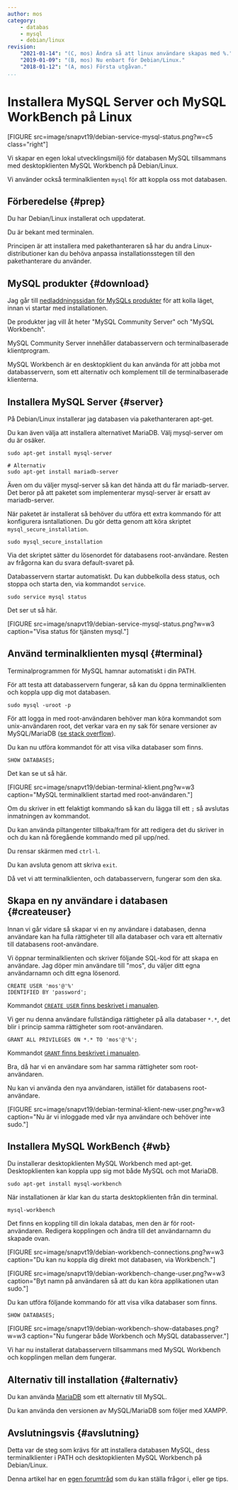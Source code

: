 ```yaml
---
author: mos
category:
    - databas
    - mysql
    - debian/linux
revision:
    "2021-01-14": "(C, mos) Ändra så att linux användare skapas med %."
    "2019-01-09": "(B, mos) Nu enbart för Debian/Linux."
    "2018-01-12": "(A, mos) Första utgåvan."
...
```

Installera MySQL Server och MySQL WorkBench på Linux
==================================

[FIGURE src=image/snapvt19/debian-service-mysql-status.png?w=c5 class="right"]

Vi skapar en egen lokal utvecklingsmiljö för databasen MySQL tillsammans med desktopklienten MySQL Workbench på Debian/Linux.

Vi använder också terminalklienten `mysql` för att koppla oss mot databasen.

<!--more-->



Förberedelse {#prep}
--------------------------------------

Du har Debian/Linux installerat och uppdaterat.

Du är bekant med terminalen.

Principen är att installera med pakethanteraren så har du andra Linux-distributioner kan du behöva anpassa installationsstegen till den pakethanterare du använder.



MySQL produkter {#download}
--------------------------------------

Jag går till [nedladdningssidan för MySQLs produkter](https://dev.mysql.com/downloads/) för att kolla läget, innan vi startar med installationen.

De produkter jag vill åt heter "MySQL Community Server" och "MySQL Workbench".

MySQL Community Server innehåller databasservern och terminalbaserade klientprogram.

MySQL Workbench är en desktopklient du kan använda för att jobba mot databasservern, som ett alternativ och komplement till de terminalbaserade klienterna.



Installera MySQL Server {#server}
--------------------------------------

På Debian/Linux installerar jag databasen via pakethanteraren apt-get.

Du kan även välja att installera alternativet MariaDB. Välj mysql-server om du är osäker.

```text
sudo apt-get install mysql-server

# Alternativ
sudo apt-get install mariadb-server
```

Även om du väljer mysql-server så kan det hända att du får mariadb-server. Det beror på att paketet som implementerar mysql-server är ersatt av mariadb-server.

När paketet är installerat så behöver du utföra ett extra kommando för att konfigurera isntallationen. Du gör detta genom att köra skriptet `mysql_secure_installation`.

```text
sudo mysql_secure_installation
```

Via det skriptet sätter du lösenordet för databasens root-användare. Resten av frågorna kan du svara default-svaret på.

Databasservern startar automatiskt. Du kan dubbelkolla dess status, och stoppa och starta den, via kommandot `service`.

```text
sudo service mysql status
```

Det ser ut så här.

[FIGURE src=image/snapvt19/debian-service-mysql-status.png?w=w3 caption="Visa status för tjänsten mysql."]



Använd terminalklienten mysql {#terminal}
--------------------------------------

Terminalprogrammen för MySQL hamnar automatiskt i din PATH.

För att testa att databasservern fungerar, så kan du öppna terminalklienten och koppla upp dig mot databasen.

```text
sudo mysql -uroot -p
```

För att logga in med root-användaren behöver man köra kommandot som unix-användaren root, det verkar vara en ny sak för senare versioner av MySQL/MariaDB ([se stack overflow](https://stackoverflow.com/a/35748657)).

Du kan nu utföra kommandot för att visa vilka databaser som finns.

```
SHOW DATABASES;
```

Det kan se ut så här.

[FIGURE src=image/snapvt19/debian-terminal-klient.png?w=w3 caption="MySQL terminalklient startad med root-användaren."]

Om du skriver in ett felaktigt kommando så kan du lägga till ett `;` så avslutas inmatningen av kommandot.

Du kan använda piltangenter tillbaka/fram för att redigera det du skriver in och du kan nå föregående kommando med pil upp/ned.

Du rensar skärmen med `ctrl-l`.

Du kan avsluta genom att skriva `exit`.

Då vet vi att terminalklienten, och databasservern, fungerar som den ska.



Skapa en ny användare i databasen {#createuser}
--------------------------------------

Innan vi går vidare så skapar vi en ny användare i databasen, denna användare kan ha fulla rättigheter till alla databaser och vara ett alternativ till databasens root-användare.

Vi öppnar terminalklienten och skriver följande SQL-kod för att skapa en användare. Jag döper min användare till "mos", du väljer ditt egna användarnamn och ditt egna lösenord.

```text
CREATE USER 'mos'@'%'
IDENTIFIED BY 'password';
```

Kommandot [`CREATE USER` finns beskrivet i manualen](https://dev.mysql.com/doc/refman/8.0/en/create-user.html).

Vi ger nu denna användare fullständiga rättigheter på alla databaser `*.*`, det blir i princip samma rättigheter som root-användaren.

```text
GRANT ALL PRIVILEGES ON *.* TO 'mos'@'%';
```

Kommandot [`GRANT` finns beskrivet i manualen](https://dev.mysql.com/doc/refman/8.0/en/grant.html).

Bra, då har vi en användare som har samma rättigheter som root-användaren.

Nu kan vi använda den nya användaren, istället för databasens root-användare.

[FIGURE src=image/snapvt19/debian-terminal-klient-new-user.png?w=w3 caption="Nu är vi inloggade med vår nya användare och behöver inte sudo."]



Installera MySQL WorkBench {#wb}
--------------------------------------

Du installerar desktopklienten MySQL Workbench med apt-get. Desktopklienten kan koppla upp sig mot både MySQL och mot MariaDB.

```text
sudo apt-get install mysql-workbench
```

När installationen är klar kan du starta desktopklienten från din terminal.

```text
mysql-workbench
```

Det finns en koppling till din lokala databas, men den är för root-användaren. Redigera kopplingen och ändra till det användarnamn du skapade ovan.

[FIGURE src=image/snapvt19/debian-workbench-connections.png?w=w3 caption="Du kan nu koppla dig direkt mot databasen, via Workbench."]

[FIGURE src=image/snapvt19/debian-workbench-change-user.png?w=w3 caption="Byt namn på användaren så att du kan köra applikationen utan sudo."]

Du kan utföra följande kommando för att visa vilka databaser som finns.

```
SHOW DATABASES;
```

[FIGURE src=image/snapvt19/debian-workbench-show-databases.png?w=w3 caption="Nu fungerar både Workbench och MySQL databasserver."]

Vi har nu installerat databasservern tillsammans med MySQL Workbench och kopplingen mellan dem fungerar.



Alternativ till installation {#alternativ}
--------------------------------------

Du kan använda [MariaDB](https://mariadb.org/download/) som ett alternativ till MySQL.

Du kan använda den versionen av MySQL/MariaDB som följer med XAMPP.



Avslutningsvis {#avslutning}
--------------------------------------

Detta var de steg som krävs för att installera databasen MySQL, dess terminalklienter i PATH och desktopklienten MySQL Workbench på Debian/Linux.

Denna artikel har en [egen forumtråd](t/8171) som du kan ställa frågor i, eller ge tips.
